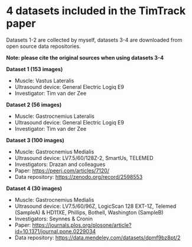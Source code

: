 # 4 datasets included in the TimTrack paper

Datasets 1-2 are collected by myself, datasets 3-4 are downloaded from open source data repositories. 

**Note: please cite the original sources when using datasets 3-4**

**Dataset 1 (153 images)**

 * Muscle: Vastus Lateralis
 * Ultrasound device: General Electric Logiq E9
 * Investigator: Tim van der Zee
 
**Dataset 2 (56 images)**

 * Muscle: Gastrocnemius Lateralis
 * Ultrasound device: General Electric Logiq E9
 * Investigator: Tim van der Zee
 
**Dataset 3 (100 images)**

 * Muscle: Gastrocnemius Medialis
 * Ultrasound device: LV7.5/60/128Z-2, SmartUs, TELEMED
 * Investigators: Drazan and colleagues
 * Paper: https://peerj.com/articles/7120/
 * Data repository: https://zenodo.org/record/2598553
 
**Dataset 4 (30 images)**

 * Muscle: Gastrocnemius Medialis
 * Ultrasound device: LV7.5/60/96Z, LogicScan 128 EXT-1Z, Telemed (SampleA) & HD11XE, Phillips, Bothell, Washington (SampleB)
 * Investigators: Seynnes & Cronin
 * Paper: https://journals.plos.org/plosone/article?id=10.1371/journal.pone.0229034
 * Data repository: https://data.mendeley.com/datasets/dpmf9bz8pt/2